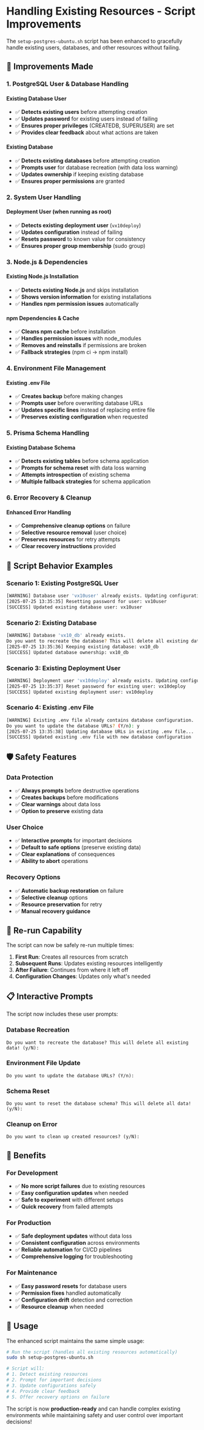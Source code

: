# Handling Existing Resources - Script Improvements

The `setup-postgres-ubuntu.sh` script has been enhanced to gracefully handle existing users, databases, and other resources without failing.

## 🔧 **Improvements Made**

### 1. **PostgreSQL User & Database Handling**

#### **Existing Database User**
- ✅ **Detects existing users** before attempting creation
- ✅ **Updates password** for existing users instead of failing
- ✅ **Ensures proper privileges** (CREATEDB, SUPERUSER) are set
- ✅ **Provides clear feedback** about what actions are taken

#### **Existing Database**
- ✅ **Detects existing databases** before attempting creation
- ✅ **Prompts user** for database recreation (with data loss warning)
- ✅ **Updates ownership** if keeping existing database
- ✅ **Ensures proper permissions** are granted

### 2. **System User Handling**

#### **Deployment User (when running as root)**
- ✅ **Detects existing deployment user** (`vx10deploy`)
- ✅ **Updates configuration** instead of failing
- ✅ **Resets password** to known value for consistency
- ✅ **Ensures proper group membership** (sudo group)

### 3. **Node.js & Dependencies**

#### **Existing Node.js Installation**
- ✅ **Detects existing Node.js** and skips installation
- ✅ **Shows version information** for existing installations
- ✅ **Handles npm permission issues** automatically

#### **npm Dependencies & Cache**
- ✅ **Cleans npm cache** before installation
- ✅ **Handles permission issues** with node_modules
- ✅ **Removes and reinstalls** if permissions are broken
- ✅ **Fallback strategies** (npm ci → npm install)

### 4. **Environment File Management**

#### **Existing .env File**
- ✅ **Creates backup** before making changes
- ✅ **Prompts user** before overwriting database URLs
- ✅ **Updates specific lines** instead of replacing entire file
- ✅ **Preserves existing configuration** when requested

### 5. **Prisma Schema Handling**

#### **Existing Database Schema**
- ✅ **Detects existing tables** before schema application
- ✅ **Prompts for schema reset** with data loss warning
- ✅ **Attempts introspection** of existing schema
- ✅ **Multiple fallback strategies** for schema application

### 6. **Error Recovery & Cleanup**

#### **Enhanced Error Handling**
- ✅ **Comprehensive cleanup options** on failure
- ✅ **Selective resource removal** (user choice)
- ✅ **Preserves resources** for retry attempts
- ✅ **Clear recovery instructions** provided

## 🎯 **Script Behavior Examples**

### **Scenario 1: Existing PostgreSQL User**
```bash
[WARNING] Database user 'vx10user' already exists. Updating configuration...
[2025-07-25 13:35:35] Resetting password for user: vx10user
[SUCCESS] Updated existing database user: vx10user
```

### **Scenario 2: Existing Database**
```bash
[WARNING] Database 'vx10_db' already exists.
Do you want to recreate the database? This will delete all existing data! (y/N): n
[2025-07-25 13:35:36] Keeping existing database: vx10_db
[SUCCESS] Updated database ownership: vx10_db
```

### **Scenario 3: Existing Deployment User**
```bash
[WARNING] Deployment user 'vx10deploy' already exists. Updating configuration...
[2025-07-25 13:35:37] Reset password for existing user: vx10deploy
[SUCCESS] Updated existing deployment user: vx10deploy
```

### **Scenario 4: Existing .env File**
```bash
[WARNING] Existing .env file already contains database configuration.
Do you want to update the database URLs? (Y/n): y
[2025-07-25 13:35:38] Updating database URLs in existing .env file...
[SUCCESS] Updated existing .env file with new database configuration
```

## 🛡️ **Safety Features**

### **Data Protection**
- ✅ **Always prompts** before destructive operations
- ✅ **Creates backups** before modifications
- ✅ **Clear warnings** about data loss
- ✅ **Option to preserve** existing data

### **User Choice**
- ✅ **Interactive prompts** for important decisions
- ✅ **Default to safe options** (preserve existing data)
- ✅ **Clear explanations** of consequences
- ✅ **Ability to abort** operations

### **Recovery Options**
- ✅ **Automatic backup restoration** on failure
- ✅ **Selective cleanup** options
- ✅ **Resource preservation** for retry
- ✅ **Manual recovery guidance**

## 🔄 **Re-run Capability**

The script can now be safely re-run multiple times:

1. **First Run**: Creates all resources from scratch
2. **Subsequent Runs**: Updates existing resources intelligently
3. **After Failure**: Continues from where it left off
4. **Configuration Changes**: Updates only what's needed

## 📋 **Interactive Prompts**

The script now includes these user prompts:

### **Database Recreation**
```
Do you want to recreate the database? This will delete all existing data! (y/N):
```

### **Environment File Update**
```
Do you want to update the database URLs? (Y/n):
```

### **Schema Reset**
```
Do you want to reset the database schema? This will delete all data! (y/N):
```

### **Cleanup on Error**
```
Do you want to clean up created resources? (y/N):
```

## 🎉 **Benefits**

### **For Development**
- ✅ **No more script failures** due to existing resources
- ✅ **Easy configuration updates** when needed
- ✅ **Safe to experiment** with different setups
- ✅ **Quick recovery** from failed attempts

### **For Production**
- ✅ **Safe deployment updates** without data loss
- ✅ **Consistent configuration** across environments
- ✅ **Reliable automation** for CI/CD pipelines
- ✅ **Comprehensive logging** for troubleshooting

### **For Maintenance**
- ✅ **Easy password resets** for database users
- ✅ **Permission fixes** handled automatically
- ✅ **Configuration drift** detection and correction
- ✅ **Resource cleanup** when needed

## 🚀 **Usage**

The enhanced script maintains the same simple usage:

```bash
# Run the script (handles all existing resources automatically)
sudo sh setup-postgres-ubuntu.sh

# Script will:
# 1. Detect existing resources
# 2. Prompt for important decisions
# 3. Update configurations safely
# 4. Provide clear feedback
# 5. Offer recovery options on failure
```

The script is now **production-ready** and can handle complex existing environments while maintaining safety and user control over important decisions!
